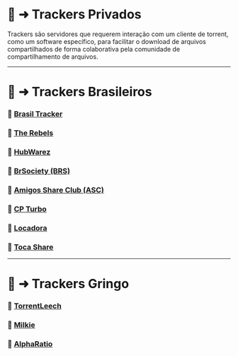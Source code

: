 # 🧵 ➜ Trackers Privados
Trackers são servidores que requerem interação com um cliente de torrent, como um software específico, para facilitar o download de arquivos compartilhados de forma colaborativa pela comunidade de compartilhamento de arquivos.

---
# 📑 ➜ Trackers Brasileiros
### 🧲 [Brasil Tracker](https://brasiltracker.org/index.php)

### 🧲 [The Rebels](https://therebels.tv/)

### 🧲 [HubWarez](https://hubwarez.tv/forum/register.php)

### 🧲 [BrSociety (BRS)](https://brsociety.club/)

### 🧲 [Amigos Share Club (ASC)](https://cliente.amigos-share.club/)

### 🧲 [CP Turbo](http://cptv3ofjaw2hr5fqdhnno5qazsy3a6fz6yj2w6t2n2udvqfypsa3u7qd.onion/cpt/login/)

### 🧲 [Locadora](https://locadora.cc/)

### 🧲 [Toca Share](https://a.tocashare.com/register)

---
# 📑 ➜ Trackers Gringo

### 🧲 [TorrentLeech](https://www.torrentleech.org/)

### 🧲 [Milkie](https://milkie.cc/)

### 🧲 [AlphaRatio](https://alpharatio.cc/)